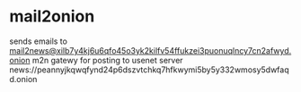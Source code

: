 # mail2onion
sends emails to mail2news@xilb7y4kj6u6qfo45o3yk2kilfv54ffukzei3puonuqlncy7cn2afwyd.onion m2n gatewy for posting to usenet server news://peannyjkqwqfynd24p6dszvtchkq7hfkwymi5by5y332wmosy5dwfaqd.onion

